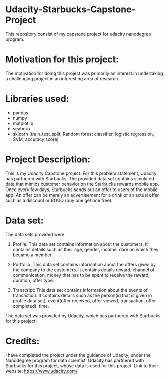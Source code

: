 # Udacity-Starbucks-Capstone-Project
This repository consist of my capstone project for udacity nanodegree program. 

# Motivation for this project:
The motivation for doing this project was primarily an interest in undertaking a challenging project in an interesting area of research.

# Libraries used:
   - pandas
   - numpy
   - matplotlib
   - seaborn
   - sklearn (train_test_split, Random forest classifier, logistic regression, SVM, accuracy score)
   

# Project Description:
This is my Udacity Capstone project. For this problem statement, Udacity has partnered with Starbucks. The provided data set contains simulated data that mimics customer behavior on the Starbucks rewards mobile app. Once every few days, Starbucks sends out an offer to users of the mobile app. An offer can be merely an advertisement for a drink or an actual offer such as a discount or BOGO (buy one get one free).

# Data set:
The data sets provided were:

   1) Profile: This data set contains information about the customers. It contains details such as their age, gender, income, dare on which they became a member.
    
   2) Portfolio: This data set contains information about the offers given by the company to the customers. It contains details reward, channel of communication, money that has to be spent to receive the reward, duration, offer type.
   
   3) Transcript: This data set contains information about the events of transaction. It contains details such as the person(id that is given in profile data set), event(offer received, offer viewed, transaction, offer completed), time.

The data set was provided by Udacity, which has partnered with Starbucks for this project!

# Credits:
I have completed the project under the guidance of Udacity, under the Nanodegree program for data scientist. Udacity has partnered with Starbucks for this project, whose data is used for this project. 
Link to their website: https://www.udacity.com/

